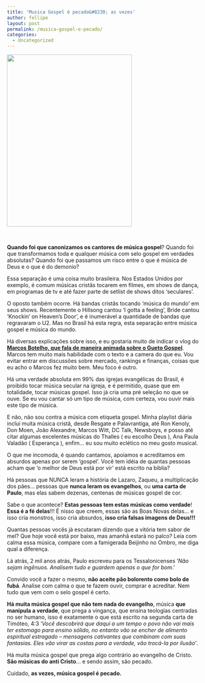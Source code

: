```yaml
---
title: 'Musica Gospel é pecado&#8230; as vezes'
author: fellipe
layout: post
permalink: /musica-gospel-e-pecado/
categories:
  - Uncategorized
---
```

<img class="aligncenter" alt="" src="http://noticias.gospelmais.com.br/files/2009/06/deus-e-pop.jpg" width="327" height="450" />

&nbsp;

**Quando foi que canonizamos os cantores de música gospel**? Quando foi que transformamos toda e qualquer música com selo gospel em verdades absolutas? Quando foi que passamos um risco entre o que é música de Deus e o que é do demonio?

Essa separação é uma coisa muito brasileira. Nos Estados Unidos por exemplo, é comum músicas cristãs tocarem em filmes, em shows de dança, em programas de tv e até fazer parte de setlist de shows ditos &#8216;seculares&#8217;.

O oposto também ocorre. Há bandas cristãs tocando &#8216;música do mundo&#8217; em seus shows. Recentemente o Hillsong cantou &#8216;I gotta a feeling&#8217;, Bride cantou &#8216;Knockin&#8217; on Heaven&#8217;s Door&#8217;, e é inumerável a quantidade de bandas que regravaram o U2. Mas no Brasil há esta regra, esta separação entre música gospel e música do mundo.

Há diversas explicações sobre isso, e eu gostaria muito de indicar o vlog do **<a href="https://www.youtube.com/watch?v=J3ZmsBLcOUI&list=PLtTu4rXDOO6kmpX4QFzNqM0VsREYpi0MS" target="_blank">Marcos Botelho, que fala de maneira animada sobre o Gueto Gospel</a>**. Marcos tem muito mais habilidade com o texto e a camera do que eu. Vou evitar entrar em discussões sobre mercado, rankings e finanças, coisas que eu acho o Marcos fez muito bem. Meu foco é outro.

Há uma verdade absoluta em 99% das igrejas evangélicas do Brasil, é proibido tocar música secular na igreja, e é permitido, quase que em totalidade, tocar músicas gospel. Isso já cria uma pré seleção no que se ouve. Se eu vou cantar só um tipo de música, com certeza, vou ouvir mais este tipo de música.

E não, não sou contra a música com etiqueta gospel. Minha playlist diária incluí muita música cristã, desde Resgate e Palavrantiga, até Ron Kenoly, Don Moen, João Alexandre, Marcos Witt, DC Talk, Newsboys, e posso até citar algumas excelentes músicas do Thalles ( eu escolho Deus ), Ana Paula Valadão ( Esperança ), enfim&#8230; eu sou muito eclético no meu gosto musical.

O que me incomoda, é quando cantamos, apoiamos e acreditamos em absurdos apenas por serem &#8216;gospel&#8217;. Você tem idéia de quantas pessoas acham que &#8216;o melhor de Deus está por vir&#8217; está escrito na biblia?

Há pessoas que NUNCA leram a história de Lazaro, Zaqueu, a multiplicação dos pães&#8230; pessoas que **nunca leram os evangelhos**, ou **uma carta de Paulo**, mas elas sabem dezenas, centenas de músicas gospel de cor.

Sabe o que acontece? **Estas pessoas tem estas músicas como verdade**! **Essa é a fé delas**!!! É nisso que creem, essas são as Boas Novas delas&#8230; e isso cria monstros, isso cria absurdos, **isso cria falsas imagens de Deus!!!**

Quantas pessoas vocês já escutaram dizendo que a vitória tem sabor de mel? Que hoje você está por baixo, mas amanhã estará no palco? Leia com calma essa música, compare com a famigerada Beijinho no Ombro, me diga qual a diferença.

Lá atrás, 2 mil anos atrás, Paulo escreveu para os Tessalonicenses &#8216;*Não sejam ingênuos. Analisem tudo e guardem apenas o que for bom*.&#8217;

Convido você a fazer o mesmo, **não aceite pão bolorento como bolo de fubá**. Analise com calma o que te fazem ouvir, comprar e acreditar. Nem tudo que vem com o selo gospel é certo.

**Há muita música gospel que não tem nada do evangelho**, música **que manipula a verdade**, que prega a vingança, que ensina teologias centradas no ser humano, isso é exatamente o que está escrito na segunda carta de Timóteo, 4:3 &#8216;*Você descobrirá que daqui a um tempo o povo não vai mais ter estomago para ensino sólido, no entanto vão se encher de alimento espiritual estragado &#8211; mensagens cativantes que combinam com suas fantasias. Eles vão virar as costas para a verdade, vão trocá-la por ilusão&#8217;*.

Há muita música gospel que prega algo contrário ao evangelho de Cristo. **São músicas do anti Cristo**&#8230; e sendo assim, são pecado.

Cuidado, **as vezes, música gospel é pecado.**